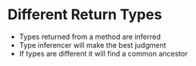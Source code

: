 # Different Return Types

- Types returned from a method are inferred
- Type inferencer will make the best judgment
- If types are different it will find a common ancestor
